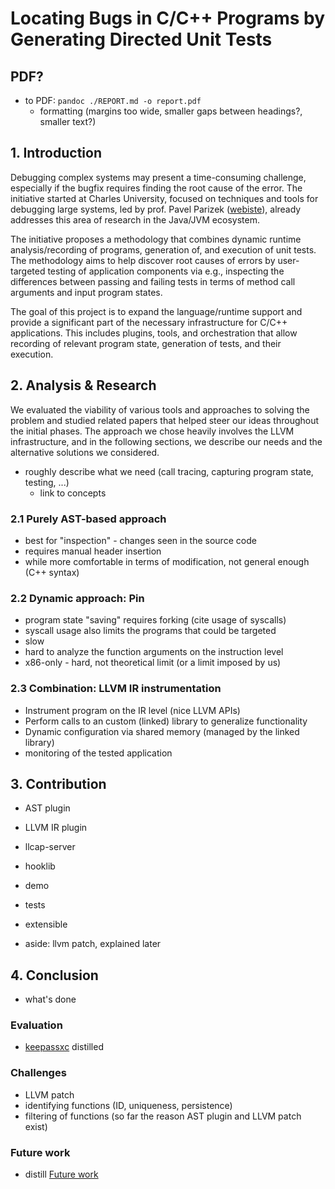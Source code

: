 # Locating Bugs in C/C++ Programs by Generating Directed Unit Tests

## PDF?

* to PDF: `pandoc ./REPORT.md -o report.pdf`
  * formatting (margins too wide, smaller gaps between headings?, smaller text?)

## 1. Introduction

Debugging complex systems may present a time-consuming challenge, especially
if the bugfix requires finding the root cause of the error. The initiative
started at Charles University, focused on techniques and tools for debugging
large systems, led by prof. Pavel Parizek ([webiste](https://d3s.mff.cuni.cz/people/pavelparizek/)), already addresses this
area of research in the Java/JVM ecosystem.

The initiative proposes a methodology that combines dynamic runtime analysis/recording
of programs, generation of, and execution of unit tests. The methodology aims to 
help discover root causes of errors by user-targeted testing of application components
via e.g., inspecting the differences between passing and failing tests in terms of
method call arguments and input program states.

The goal of this project is to expand the language/runtime support and provide
a significant part of the necessary infrastructure for C/C++ applications. This includes
plugins, tools, and orchestration that allow recording of relevant program state, generation
of tests, and their execution. 

## 2. Analysis & Research

We evaluated the viability of various tools and approaches to solving the problem and studied
related papers that helped steer our ideas throughout the initial phases. The approach we chose
heavily involves the LLVM infrastructure, and in the following sections, we describe our needs
and the alternative solutions we considered.

* roughly describe what we need (call tracing, capturing program state, testing, ...)
  * link to concepts

### 2.1 Purely AST-based approach
* best for "inspection" - changes seen in the source code
* requires manual header insertion
* while more comfortable in terms of modification, not general enough (C++ syntax)

### 2.2 Dynamic approach: Pin
* program state "saving" requires forking (cite usage of syscalls)
* syscall usage also limits the programs that could be targeted
* slow
* hard to analyze the function arguments on the instruction level
* x86-only - hard, not theoretical limit (or a limit imposed by us)

### 2.3 Combination: LLVM IR instrumentation
* Instrument program on the IR level (nice LLVM APIs)
* Perform calls to an custom (linked) library to generalize functionality
* Dynamic configuration via shared memory (managed by the linked library)
* monitoring of the tested application

## 3. Contribution

* AST plugin
* LLVM IR plugin
* llcap-server
* hooklib
* demo
* tests
* extensible

* aside: llvm patch, explained later

## 4. Conclusion

* what's done

### Evaluation

* [keepassxc](./EVALUATION.md) distilled

### Challenges

* LLVM patch
* identifying functions (ID, uniqueness, persistence)
* filtering of functions (so far the reason AST plugin and LLVM patch exist)

### Future work

* distill [Future work](../notes/000-TODOs.md#future-work)


